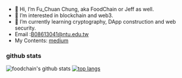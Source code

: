 - 👋 Hi, I’m Fu_Chuan Chung, aka FoodChain or Jeff as well.
- 👀 I’m interested in blockchain and web3.
- 🌱 I’m currently learning cryptography, DApp construction and web security.
- Email :B08613041@ntu.edu.tw
- My Contents: [medium](https://medium.com/@food-chain)


### github stats 
![foodchain's github stats](https://github-readme-stats.vercel.app/api?username=FoodChain1028&show_icons=true&theme=cobalt) 
[![top langs](https://github-readme-stats.vercel.app/api/top-langs/?username=FoodChain1028&layout=compact&hide=html)](https://github.com/anuraghazra/github-readme-stats)
